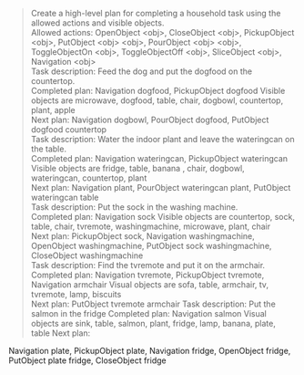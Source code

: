 > Create a high-level plan for completing a household task using the allowed actions and visible objects.  
> Allowed actions: OpenObject \<obj\>, CloseObject \<obj\>, PickupObject \<obj\>, PutObject \<obj\> \<obj\>, PourObject \<obj\> \<obj\>, ToggleObjectOn \<obj\>, ToggleObjectOff \<obj\>, SliceObject \<obj\>, Navigation \<obj\>  
> Task description: Feed the dog and put the dogfood on the countertop.  
> Completed plan: Navigation dogfood, PickupObject dogfood Visible objects are microwave, dogfood, table, chair, dogbowl, countertop, plant, apple  
> Next plan: Navigation dogbowl, PourObject dogfood, PutObject dogfood countertop   
> Task description: Water the indoor plant and leave the wateringcan on the table.  
> Completed plan: Navigation wateringcan, PickupObject wateringcan Visible objects are fridge, table, banana , chair, dogbowl, wateringcan, countertop, plant  
> Next plan: Navigation plant, PourObject wateringcan plant, PutObject wateringcan table  
> Task description: Put the sock in the washing machine.  
> Completed plan: Navigation sock Visible objects are countertop, sock, table, chair, tvremote, washingmachine, microwave, plant, chair  
> Next plan: PickupObject sock, Navigation washingmachine, OpenObject washingmachine, PutObject sock washingmachine, CloseObject washingmachine  
> Task description: Find the tvremote and put it on the armchair.  
> Completed plan: Navigation tvremote, PickupObject tvremote, Navigation armchair Visual objects are sofa, table, armchair, tv, tvremote, lamp, biscuits  
> Next plan: PutObject tvremote armchair Task description: Put the salmon in the fridge Completed plan: Navigation salmon Visual objects are sink, table, salmon, plant, fridge, lamp, banana, plate, table Next plan:  
>  
Navigation plate, PickupObject plate, Navigation fridge, OpenObject fridge, PutObject plate fridge, CloseObject fridge  
